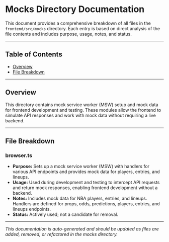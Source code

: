 # Mocks Directory Documentation

This document provides a comprehensive breakdown of all files in the `frontend/src/mocks` directory. Each entry is based on direct analysis of the file contents and includes purpose, usage, notes, and status.

---

## Table of Contents

- [Overview](#overview)
- [File Breakdown](#file-breakdown)

---

## Overview

This directory contains mock service worker (MSW) setup and mock data for frontend development and testing. These modules allow the frontend to simulate API responses and work with mock data without requiring a live backend.

---

## File Breakdown

### browser.ts

- **Purpose:** Sets up a mock service worker (MSW) with handlers for various API endpoints and provides mock data for players, entries, and lineups.
- **Usage:** Used during development and testing to intercept API requests and return mock responses, enabling frontend development without a backend.
- **Notes:** Includes mock data for NBA players, entries, and lineups. Handlers are defined for props, odds, predictions, players, entries, and lineups endpoints.
- **Status:** Actively used; not a candidate for removal.

---

_This documentation is auto-generated and should be updated as files are added, removed, or refactored in the mocks directory._
